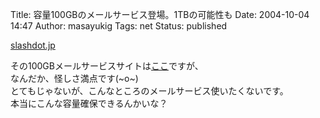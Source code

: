 Title: 容量100GBのメールサービス登場。1TBの可能性も
Date: 2004-10-04 14:47
Author: masayukig
Tags: net
Status: published

[slashdot.jp](http://slashdot.jp/article.pl?sid=04/09/30/0840200&topic=107)

その100GBメールサービスサイトは[ここ](http://www.hriders.com/)ですが、  
なんだか、怪しさ満点です(\~o\~)  
とてもじゃないが、こんなところのメールサービス使いたくないです。  
本当にこんな容量確保できるんかいな？
